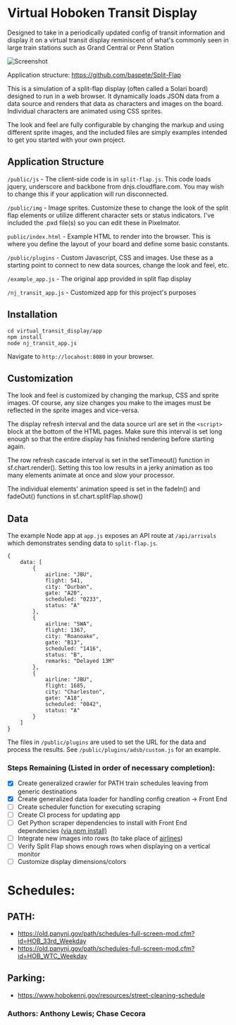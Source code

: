 # Virtual Hoboken Transit Display 
Designed to take in a periodically updated config of transit information and display it on a virtual transit display reminiscent of what's commonly seen in large train stations such as Grand Central or Penn Station

![Screenshot](thumbnail.png)

Application structure: https://github.com/baspete/Split-Flap

This is a simulation of a split-flap display (often called a Solari board) designed to run in a web browser. It dynamically loads JSON data from a data source and renders that data as characters and images on the board. Individual characters are animated using CSS sprites.

The look and feel are fully configurable by changing the markup and using different sprite images, and the included files are simply examples intended to get you started with your own project.

## Application Structure

`/public/js` - The client-side code is in `split-flap.js`. This code loads jquery, underscore and backbone from dnjs.cloudflare.com. You may wish to change this if your application will run disconnected.

`/public/img` - Image sprites. Customize these to change the look of the split flap elements or utilize different character sets or status indicators. I've included the .pxd file(s) so you can edit these in Pixelmator.

`public/index.html` - Example HTML to render into the browser. This is where you define the layout of your board and define some basic constants.

`/public/plugins` - Custom Javascript, CSS and images. Use these as a starting point to connect to new data sources, change the look and feel, etc.

`/example_app.js` - The original app provided in split flap display

`/nj_transit_app.js` - Customized app for this project's purposes

## Installation

```
cd virtual_transit_display/app
npm install
node nj_transit_app.js
```

Navigate to `http://locahost:8080` in your browser.

## Customization

The look and feel is customized by changing the markup, CSS and sprite images. Of course, any size changes you make to the images must be reflected in the sprite images and vice-versa.

The display refresh interval and the data source url are set in the `<script>` block at the bottom of the HTML pages. Make sure this interval is set long enough so that the entire display has finished rendering before starting again.

The row refresh cascade interval is set in the setTimeout() function in sf.chart.render(). Setting this too low results in a jerky animation as too many elements animate at once and slow your processor.

The individual elements' animation speed is set in the fadeIn() and fadeOut() functions in sf.chart.splitFlap.show()

## Data

The example Node app at `app.js` exposes an API route at `/api/arrivals` which demonstrates sending data to `split-flap.js`.

```
{
    data: [
        {
            airline: "JBU",
            flight: 541,
            city: "Durban",
            gate: "A20",
            scheduled: "0233",
            status: "A"
        },
        {
            airline: "SWA",
            flight: 1367,
            city: "Roanoake",
            gate: "B13",
            scheduled: "1416",
            status: "B",
            remarks: "Delayed 13M"
        },
        {
            airline: "JBU",
            flight: 1685,
            city: "Charleston",
            gate: "A18",
            scheduled: "0042",
            status: "A"
        }
    ]
}
```

The files in `/public/plugins` are used to set the URL for the data and process the results. See `/public/plugins/adsb/custom.js` for an example.

### Steps Remaining (Listed in order of necessary completion):
- [x] Create generalized crawler for PATH train schedules leaving from generic destinations
- [x] Create generalized data loader for handling config creation -> Front End
- [ ] Create scheduler function for executing scraping 
- [ ] Create CI process for updating app 
- [ ] Get Python scraper dependencies to install with Front End dependencies [(via npm install)](https://github.com/baspete/Split-Flap#installation)  
- [ ] Integrate new images into rows (to take place of [airlines](https://github.com/baspete/Split-Flap/tree/master/public/plugins/arrivals))
- [ ] Verify Split Flap shows enough rows when displaying on a vertical monitor
- [ ] Customize display dimensions/colors

# Schedules:
## PATH:
 - https://old.panynj.gov/path/schedules-full-screen-mod.cfm?id=HOB_33rd_Weekday
 - https://old.panynj.gov/path/schedules-full-screen-mod.cfm?id=HOB_WTC_Weekday

## Parking:
- https://www.hobokennj.gov/resources/street-cleaning-schedule

### Authors: Anthony Lewis; Chase Cecora

